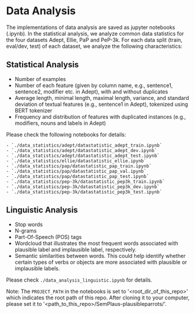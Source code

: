 # Data Analysis
The implementations of data analysis are saved as jupyter notebooks (.ipynb). In the statistical analysis, we analyze common data statistics for the four datasets Adept, Ellie, PaP and PeP-3k. For each data split (train, eval/dev, test) of each dataset, we analyze the following characteristics:

## Statistical Analysis
  - Number of examples
  - Number of each feature (given by column name, e.g., sentence1, sentence2, modifier etc. in Adept), with and without duplicates
  - Average length, minimal length, maximal length, variance, and standard deviation of textual features (e.g., sentence1 in Adept), tokenized using BERT tokenizer
  - Frequency and distribution of features with duplicated instances (e.g., modifiers, nouns and labels in Adept)

  Please check the following notebooks for details:
  
    - `./data_statistics/adept/datastatistic_adept_train.ipynb`
    - `./data_statistics/adept/datastatistic_adept_dev.ipynb`
    - `./data_statistics/adept/datastatistic_adept_test.ipynb`
    - `./data_statistics/ellie/datastatistic_ellie.ipynb`
    - `./data_statistics/pap/datastatistic_pap_train.ipynb`
    - `./data_statistics/pap/datastatistic_pap_val.ipynb`
    - `./data_statistics/pap/datastatistic_pap_test.ipynb`
    - `./data_statistics/pep-3k/datastatistic_pep3k_train.ipynb`
    - `./data_statistics/pep-3k/datastatistic_pep3k_dev.ipynb`
    - `./data_statistics/pep-3k/datastatistic_pep3k_test.ipynb`

## Linguistic Analysis
  - Stop words
  - N-grams
  - Part-Of-Speech (POS) tags
  - Wordcloud that illustrates the most frequent words associated with plausible label and implausible label, respectively.
  - Semantic similarities between words. This could help identify whether certain types of verbs or objects are more associated with plausible or implausible labels.

  Please check `./data_analysis_linguistic.ipynb` for details.

Note: The `PROJECT_PATH` in the notebooks is set to '<root_dir_of_this_repo>' which indicates the root path of this repo. After cloning it to your computer, please set it to '<path_to_this_repo>/SemPlaus-plausibleparrots/'.





